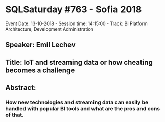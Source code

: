 # SQLSaturday #763 - Sofia 2018
Event Date: 13-10-2018 - Session time: 14:15:00 - Track: BI Platform Architecture, Development  Administration
## Speaker: Emil Lechev
## Title: IoT and streaming data or how cheating becomes a challenge
## Abstract:
### How new technologies and streaming data can easily be handled with popular BI tools and what are the pros and cons of that.
